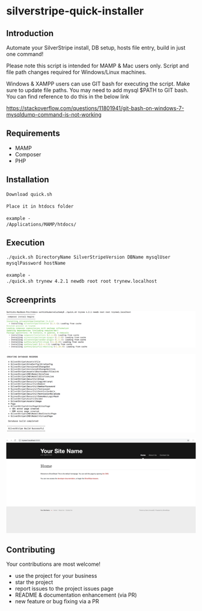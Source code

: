 # silverstripe-quick-installer

## Introduction

Automate your SilverStripe install, DB setup, hosts file entry, build in just one command!

Please note this script is intended for MAMP & Mac users only. Script and file path changes required for Windows/Linux machines.

Windows & XAMPP users can use GIT bash for executing the script. Make sure to update file paths. You may need to add mysql $PATH to GIT bash. You can find reference to do this in the below link

https://stackoverflow.com/questions/11801941/git-bash-on-windows-7-mysqldump-command-is-not-working

## Requirements

* MAMP
* Composer
* PHP

## Installation

```
Download quick.sh

Place it in htdocs folder

example - 
/Applications/MAMP/htdocs/
```
## Execution

```
./quick.sh DirectoryName SilverStripeVersion DBName mysqlUser mysqlPassword hostName

example -
./quick.sh trynew 4.2.1 newdb root root trynew.localhost
```

## Screenprints

![Screenprints](https://raw.githubusercontent.com/beanjuice/silverstripe-quick-installer/master/quick-installer.png)


![Screenprints](https://raw.githubusercontent.com/beanjuice/silverstripe-quick-installer/master/quick-installer-02.png)


![Screenprints](https://raw.githubusercontent.com/beanjuice/silverstripe-quick-installer/master/localhost-site.png)


## Contributing

Your contributions are most welcome! 

* use the project for your business
* star the project
* report issues to the project issues page
* README & documentation enhancement (via PR)
* new feature or bug fixing via a PR

